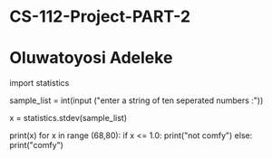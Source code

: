 # CS-112-Project-PART-2
# Oluwatoyosi Adeleke
import statistics


sample_list = int(input ("enter a string of ten seperated numbers :"))

x = statistics.stdev(sample_list)

print(x)
for x in range (68,80):
 if x <= 1.0:
    print("not comfy")
 else:
    print("comfy")
